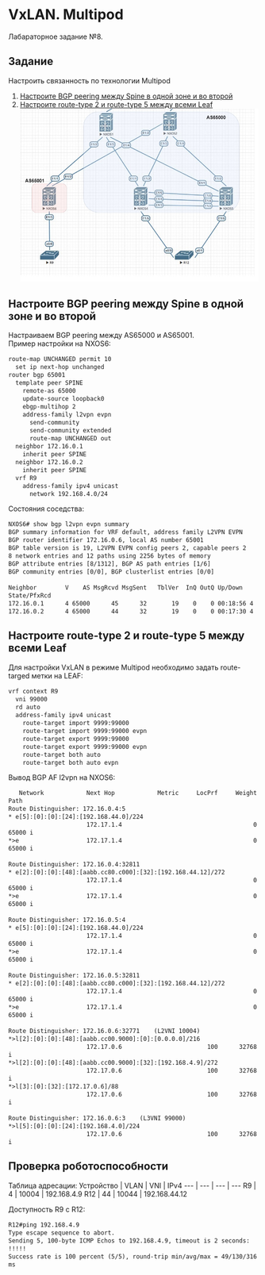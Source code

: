 # VxLAN. Multipod
Лабараторное задание №8.

## Задание
Настроить связанность по технологии Multipod
1. [Настроите BGP peering между Spine в одной зоне и во второй](#chapter-0)
2. [Настроите route-type 2 и route-type 5 между всеми Leaf](#chapter-0)
![alt-текст](https://github.com/Thor-VR4/CCNP/blob/main/HomeWork/%238%20Multipod/Multipod.jpg "Стенд №1")

<a id="chapter-0"></a>
## Настроите BGP peering между Spine в одной зоне и во второй
Настраиваем BGP peering между AS65000 и AS65001.  
Пример настройки на NXOS6:
```
route-map UNCHANGED permit 10
  set ip next-hop unchanged
router bgp 65001
  template peer SPINE
    remote-as 65000
    update-source loopback0
    ebgp-multihop 2
    address-family l2vpn evpn
      send-community
      send-community extended
      route-map UNCHANGED out
  neighbor 172.16.0.1
    inherit peer SPINE
  neighbor 172.16.0.2
    inherit peer SPINE
  vrf R9
    address-family ipv4 unicast
      network 192.168.4.0/24
```
Состояния соседства:
```
NXOS6# show bgp l2vpn evpn summary 
BGP summary information for VRF default, address family L2VPN EVPN
BGP router identifier 172.16.0.6, local AS number 65001
BGP table version is 19, L2VPN EVPN config peers 2, capable peers 2
8 network entries and 12 paths using 2256 bytes of memory
BGP attribute entries [8/1312], BGP AS path entries [1/6]
BGP community entries [0/0], BGP clusterlist entries [0/0]

Neighbor        V    AS MsgRcvd MsgSent   TblVer  InQ OutQ Up/Down  State/PfxRcd
172.16.0.1      4 65000      45      32       19    0    0 00:18:56 4         
172.16.0.2      4 65000      44      32       19    0    0 00:17:30 4         
```


<a id="chapter-1"></a>
## Настроите route-type 2 и route-type 5 между всеми Leaf

Для настройки VxLAN в режиме Multipod необходимо задать route-targed метки на LEAF:
```
vrf context R9
  vni 99000
  rd auto
  address-family ipv4 unicast
    route-target import 9999:99000
    route-target import 9999:99000 evpn
    route-target export 9999:99000
    route-target export 9999:99000 evpn
    route-target both auto
    route-target both auto evpn
```
Вывод BGP AF l2vpn на NXOS6:
```
   Network            Next Hop            Metric     LocPrf     Weight Path
Route Distinguisher: 172.16.0.4:5
* e[5]:[0]:[0]:[24]:[192.168.44.0]/224
                      172.17.1.4                                     0 65000 i
*>e                   172.17.1.4                                     0 65000 i

Route Distinguisher: 172.16.0.4:32811
* e[2]:[0]:[0]:[48]:[aabb.cc80.c000]:[32]:[192.168.44.12]/272
                      172.17.1.4                                     0 65000 i
*>e                   172.17.1.4                                     0 65000 i

Route Distinguisher: 172.16.0.5:4
* e[5]:[0]:[0]:[24]:[192.168.44.0]/224
                      172.17.1.4                                     0 65000 i
*>e                   172.17.1.4                                     0 65000 i

Route Distinguisher: 172.16.0.5:32811
* e[2]:[0]:[0]:[48]:[aabb.cc80.c000]:[32]:[192.168.44.12]/272
                      172.17.1.4                                     0 65000 i
*>e                   172.17.1.4                                     0 65000 i

Route Distinguisher: 172.16.0.6:32771    (L2VNI 10004)
*>l[2]:[0]:[0]:[48]:[aabb.cc00.9000]:[0]:[0.0.0.0]/216
                      172.17.0.6                        100      32768 i
*>l[2]:[0]:[0]:[48]:[aabb.cc00.9000]:[32]:[192.168.4.9]/272
                      172.17.0.6                        100      32768 i
*>l[3]:[0]:[32]:[172.17.0.6]/88
                      172.17.0.6                        100      32768 i

Route Distinguisher: 172.16.0.6:3    (L3VNI 99000)
*>l[5]:[0]:[0]:[24]:[192.168.4.0]/224
                      172.17.0.6                        100      32768 i

```

## Проверка роботоспособности

Таблица адресации:
Устройство | VLAN | VNI | IPv4 
--- | --- | --- | --- 
R9 | 4 | 10004 | 192.168.4.9 
R12 | 44 | 10044 | 192.168.44.12

Доступность R9 c R12:
```
R12#ping 192.168.4.9
Type escape sequence to abort.
Sending 5, 100-byte ICMP Echos to 192.168.4.9, timeout is 2 seconds:
!!!!!
Success rate is 100 percent (5/5), round-trip min/avg/max = 49/130/316 ms
```